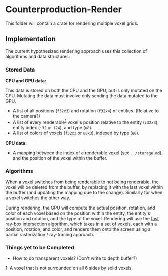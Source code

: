 # Counterproduction-Render

This folder will contain a crate for rendering multiple voxel grids.

## Implementation

The current hypothesized rendering approach uses this collection of algorithms and data structures:

### Stored Data

**CPU and GPU data:**

This data is stored on both the CPU and the GPU, but is only mutated on the CPU. Mutating the data must involve only sending the data mutated to the GPU.

* A list of all positions (`f32x3`) and rotation (`f32x4`) of entities. (Relative to the camera?)
* A list of every renderable<sup>[1](#fn1)</sup> voxel's position relative to the entity (`i32x3`), entity index (`i32` or `i24`), and type (`u8`).
* A list of colors of voxels (`f32x3` or `u8x3`), indexed by type (`u8`).

**CPU data:**

* A mapping between the index of a renderable voxel (see `../storage.md`), and the position of the voxel within the buffer.

### Algorithms

When a voxel switches from being renderable to not being renderable, the voxel will be deleted from the buffer, by replacing it with the last voxel within the buffer (and updating the mapping due to the change). Similarly for when a voxel switches the other way.

During rendering, the GPU will compute the actual position, rotation, and color of each voxel based on the position within the entity, the entity's position and rotation, and the type of the voxel. Rendering will use the [fast ray-box intersection algorithm](http://www.jcgt.org/published/0007/03/04/paper-lowres.pdf), which takes in a set of voxels, each with a position, rotation, and color, and renders them onto the screen using a partial rasterization / ray-tracing approach.

### Things yet to be Completed

* How to do transparent voxels? (Don't write to depth buffer?)

<a name="fn1">1</a>: A voxel that is not surrounded on all 6 sides by solid voxels.

